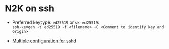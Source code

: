 # N2K on ssh

- Preferred keytype: `ed25519` or `sk-ed25519`:<br>
  `ssh-keygen -t ed25519 -f <filename> -C <Comment to identify key and origin>`


- [Multiple configuration for sshd](https://www.baeldung.com/linux/ssh-multiple-ports)
